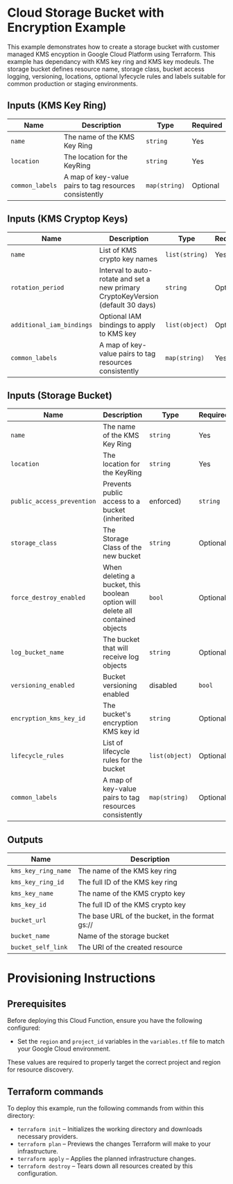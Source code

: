 
# Cloud Storage Bucket with Encryption Example

This example demonstrates how to create a storage bucket with customer managed KMS encyption in Google Cloud Platform using Terraform. This example has dependancy with KMS key ring and KMS key modeuls. The storage bucket defines resource name, storage class, bucket access logging, versioning, locations, optional lyfecycle rules and labels suitable for common production or staging environments.

## Inputs (KMS Key Ring)

| Name            | Description                                            | Type           | Required |
|-----------------|--------------------------------------------------------|----------------|----------|
| `name`          | The name of the KMS Key Ring                           | `string`       | Yes      |
| `location`      | The location for the KeyRing                           | `string`       | Yes      |
| `common_labels` | A map of key-value pairs to tag resources consistently | `map(string)`  | Optional |


## Inputs (KMS Cryptop Keys)

| Name                     | Description                                                                      | Type          | Required |
|--------------------------|----------------------------------------------------------------------------------|---------------|----------|
| `name`                   | List of KMS crypto key names                                                     | `list(string)`| Yes      |
| `rotation_period`        | Interval to auto-rotate and set a new primary CryptoKeyVersion (default 30 days) | `string`      | Optional |
| `additional_iam_bindings`| Optional IAM bindings to apply to KMS key                                        | `list(object)`| Optional |
| `common_labels`          | A map of key-value pairs to tag resources consistently                           | `map(string)` | Yes      |


## Inputs (Storage Bucket)

| Name                      | Description                                                                   | Type          | Required |
|---------------------------|-------------------------------------------------------------------------------|---------------|----------|
| `name`                    | The name of the KMS Key Ring                                                  | `string`      | Yes      |
| `location`                | The location for the KeyRing                                                  | `string`      | Yes      |
| `public_access_prevention`| Prevents public access to a bucket (inherited|enforced)                       | `string`      | Optional |
| `storage_class`           | The Storage Class of the new bucket                                           | `string`      | Optional |
| `force_destroy_enabled`   | When deleting a bucket, this boolean option will delete all contained objects | `bool`        | Optional |
| `log_bucket_name`         | The bucket that will receive log objects                                      | `string`      | Optional |
| `versioning_enabled`      | Bucket versioning enabled|disabled                                            | `bool`        | Optional |
| `encryption_kms_key_id`   | The bucket's encryption KMS key id                                            | `string`      | Optional |
| `lifecycle_rules`         | List of lifecycle rules for the bucket                                        | `list(object)`| Optional |
| `common_labels`           | A map of key-value pairs to tag resources consistently                        | `map(string)` | Optional |

## Outputs

| Name                | Description                                                  | 
|---------------------|--------------------------------------------------------------|
| `kms_key_ring_name` | The name of the KMS key ring                                 |
| `kms_key_ring_id`   | The full ID of the KMS key ring                              |
| `kms_key_name`      | The name of the KMS crypto key                               |
| `kms_key_id`        | The full ID of the KMS crypto key                            |
| `bucket_url`        | The base URL of the bucket, in the format gs://<bucket-name> |
| `bucket_name`       | Name of the storage bucket                                   |
| `bucket_self_link`  | The URI of the created resource                              |

# Provisioning Instructions

## Prerequisites
Before deploying this Cloud Function, ensure you have the following configured:

 - Set the `region` and `project_id` variables in the `variables.tf` file to match your Google Cloud environment.

These values are required to properly target the correct project and region for resource discovery.

## Terraform commands
To deploy this example, run the following commands from within this directory:
- `terraform init` – Initializes the working directory and downloads necessary providers.
- `terraform plan` – Previews the changes Terraform will make to your infrastructure.
- `terraform apply` – Applies the planned infrastructure changes.
- `terraform destroy` – Tears down all resources created by this configuration.
